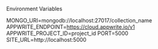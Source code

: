 Environment Variables

MONGO_URI=mongodb://localhost:27017/collection_name
APPWRITE_ENDPOINT=https://cloud.appwrite.io/v1
APPWRITE_PROJECT_ID=project_id
PORT=5000
SITE_URL=http://localhost:5000
